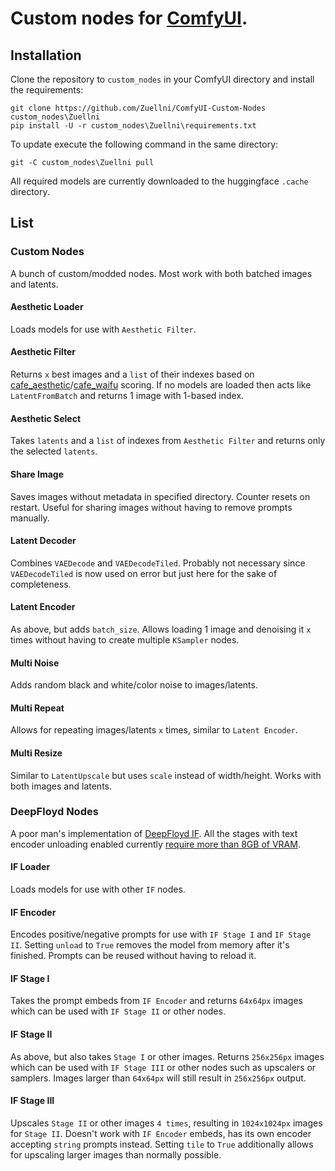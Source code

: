 # Custom nodes for [ComfyUI](https://github.com/comfyanonymous/ComfyUI).

## Installation
Clone the repository to `custom_nodes` in your ComfyUI directory and install the requirements:
```
git clone https://github.com/Zuellni/ComfyUI-Custom-Nodes custom_nodes\Zuellni
pip install -U -r custom_nodes\Zuellni\requirements.txt
```
To update execute the following command in the same directory:
```
git -C custom_nodes\Zuellni pull
```
All required models are currently downloaded to the huggingface `.cache` directory.
## List
### Custom Nodes
A bunch of custom/modded nodes. Most work with both batched images and latents.
#### Aesthetic Loader
Loads models for use with `Aesthetic Filter`.
#### Aesthetic Filter
Returns `x` best images and a `list` of their indexes based on [cafe_aesthetic](https://huggingface.co/cafeai/cafe_aesthetic)/[cafe_waifu](https://huggingface.co/cafeai/cafe_waifu) scoring. If no models are loaded then acts like `LatentFromBatch` and returns 1 image with 1-based index.
#### Aesthetic Select
Takes `latents` and a `list` of indexes from `Aesthetic Filter` and returns only the selected `latents`.
#### Share Image
Saves images without metadata in specified directory. Counter resets on restart. Useful for sharing images without having to remove prompts manually.
#### Latent Decoder
Combines `VAEDecode` and `VAEDecodeTiled`. Probably not necessary since `VAEDecodeTiled` is now used on error but just here for the sake of completeness.
#### Latent Encoder
As above, but adds `batch_size`. Allows loading 1 image and denoising it `x` times without having to create multiple `KSampler` nodes.
#### Multi Noise
Adds random black and white/color noise to images/latents.
#### Multi Repeat
Allows for repeating images/latents `x` times, similar to `Latent Encoder`.
#### Multi Resize
Similar to `LatentUpscale` but uses `scale` instead of width/height. Works with both images and latents.
### DeepFloyd Nodes
A poor man's implementation of [DeepFloyd IF](https://huggingface.co/docs/diffusers/api/pipelines/if). All the stages with text encoder unloading enabled currently <ins>require more than 8GB of VRAM</ins>.
#### IF Loader
Loads models for use with other `IF` nodes.
#### IF Encoder
Encodes positive/negative prompts for use with `IF Stage I` and `IF Stage II`. Setting `unload` to `True` removes the model from memory after it's finished. Prompts can be reused without having to reload it.
#### IF Stage I
Takes the prompt embeds from `IF Encoder` and returns `64x64px` images which can be used with `IF Stage II` or other nodes.
#### IF Stage II
As above, but also takes `Stage I` or other images. Returns `256x256px` images which can be used with `IF Stage III` or other nodes such as upscalers or samplers. Images larger than `64x64px` will still result in `256x256px` output.
#### IF Stage III
Upscales `Stage II` or other images `4 times`, resulting in `1024x1024px` images for `Stage II`. Doesn't work with `IF Encoder` embeds, has its own encoder accepting `string` prompts instead. Setting `tile` to `True` additionally allows for upscaling larger images than normally possible.

